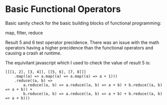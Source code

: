 # Basic Functional Operators

Basic sanity check for
the basic building blocks
of functional programming:

map, filter, reduce

Result 5 and 6 test operator precidence.
There was an issue with the math operators
having a higher precidence than the functional
operators and causing a crash at runtime.

The equivilant javascript 
which I used to check the value
of result 5 is:

    [[[1, 2], [3, 4]], [[5, 6], [7, 8]]]
        .map((a) => a.map((a) => a.map((a) => a + 1)))
        .reduce((a, b) => 
            a.reduce((a, b) => a.reduce((a, b) => a + b) + b.reduce((a, b) => a + b)) +
            b.reduce((a, b) => a.reduce((a, b) => a + b) + b.reduce((a, b) => a + b)))